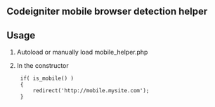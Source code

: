## Codeigniter mobile browser detection helper

## Usage

1. Autoload or manually load mobile_helper.php

2. In the constructor

    	if( is_mobile() )
      	{
	  		redirect('http://mobile.mysite.com');
      	}